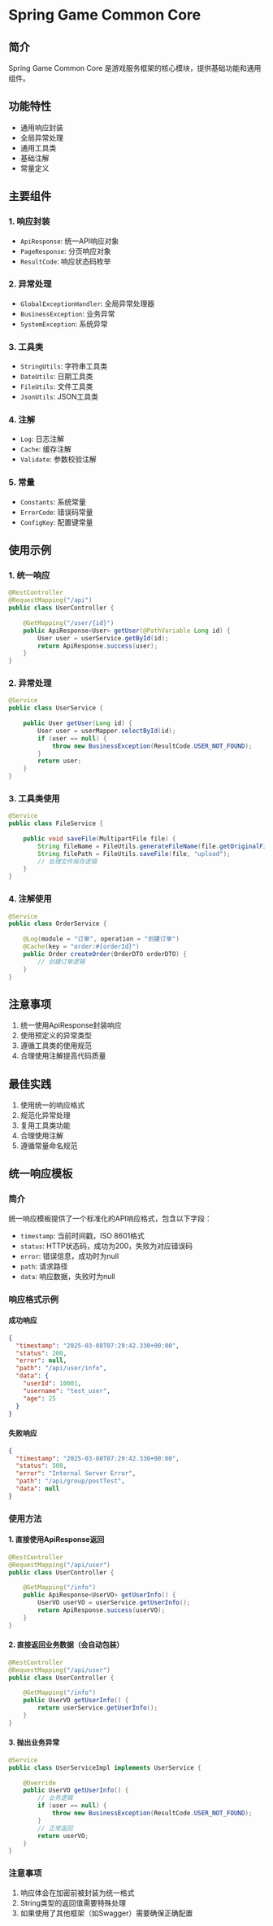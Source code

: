 # Spring Game Common Core

## 简介
Spring Game Common Core 是游戏服务框架的核心模块，提供基础功能和通用组件。

## 功能特性
- 通用响应封装
- 全局异常处理
- 通用工具类
- 基础注解
- 常量定义

## 主要组件

### 1. 响应封装
- `ApiResponse`: 统一API响应对象
- `PageResponse`: 分页响应对象
- `ResultCode`: 响应状态码枚举

### 2. 异常处理
- `GlobalExceptionHandler`: 全局异常处理器
- `BusinessException`: 业务异常
- `SystemException`: 系统异常

### 3. 工具类
- `StringUtils`: 字符串工具类
- `DateUtils`: 日期工具类
- `FileUtils`: 文件工具类
- `JsonUtils`: JSON工具类

### 4. 注解
- `Log`: 日志注解
- `Cache`: 缓存注解
- `Validate`: 参数校验注解

### 5. 常量
- `Constants`: 系统常量
- `ErrorCode`: 错误码常量
- `ConfigKey`: 配置键常量

## 使用示例

### 1. 统一响应
```java
@RestController
@RequestMapping("/api")
public class UserController {
    
    @GetMapping("/user/{id}")
    public ApiResponse<User> getUser(@PathVariable Long id) {
        User user = userService.getById(id);
        return ApiResponse.success(user);
    }
}
```

### 2. 异常处理
```java
@Service
public class UserService {
    
    public User getUser(Long id) {
        User user = userMapper.selectById(id);
        if (user == null) {
            throw new BusinessException(ResultCode.USER_NOT_FOUND);
        }
        return user;
    }
}
```

### 3. 工具类使用
```java
@Service
public class FileService {
    
    public void saveFile(MultipartFile file) {
        String fileName = FileUtils.generateFileName(file.getOriginalFilename());
        String filePath = FileUtils.saveFile(file, "upload");
        // 处理文件保存逻辑
    }
}
```

### 4. 注解使用
```java
@Service
public class OrderService {
    
    @Log(module = "订单", operation = "创建订单")
    @Cache(key = "order:#{orderId}")
    public Order createOrder(OrderDTO orderDTO) {
        // 创建订单逻辑
    }
}
```

## 注意事项
1. 统一使用ApiResponse封装响应
2. 使用预定义的异常类型
3. 遵循工具类的使用规范
4. 合理使用注解提高代码质量

## 最佳实践
1. 使用统一的响应格式
2. 规范化异常处理
3. 复用工具类功能
4. 合理使用注解
5. 遵循常量命名规范

## 统一响应模板

### 简介
统一响应模板提供了一个标准化的API响应格式，包含以下字段：
- `timestamp`: 当前时间戳，ISO 8601格式
- `status`: HTTP状态码，成功为200，失败为对应错误码
- `error`: 错误信息，成功时为null
- `path`: 请求路径
- `data`: 响应数据，失败时为null

### 响应格式示例

#### 成功响应
```json
{
  "timestamp": "2025-03-08T07:29:42.330+00:00",
  "status": 200,
  "error": null,
  "path": "/api/user/info",
  "data": {
    "userId": 10001,
    "username": "test_user",
    "age": 25
  }
}
```

#### 失败响应
```json
{
  "timestamp": "2025-03-08T07:29:42.330+00:00",
  "status": 500,
  "error": "Internal Server Error",
  "path": "/api/group/postTest",
  "data": null
}
```

### 使用方法

#### 1. 直接使用ApiResponse返回
```java
@RestController
@RequestMapping("/api/user")
public class UserController {
    
    @GetMapping("/info")
    public ApiResponse<UserVO> getUserInfo() {
        UserVO userVO = userService.getUserInfo();
        return ApiResponse.success(userVO);
    }
}
```

#### 2. 直接返回业务数据（会自动包装）
```java
@RestController
@RequestMapping("/api/user")
public class UserController {
    
    @GetMapping("/info")
    public UserVO getUserInfo() {
        return userService.getUserInfo();
    }
}
```

#### 3. 抛出业务异常
```java
@Service
public class UserServiceImpl implements UserService {
    
    @Override
    public UserVO getUserInfo() {
        // 业务逻辑
        if (user == null) {
            throw new BusinessException(ResultCode.USER_NOT_FOUND);
        }
        // 正常返回
        return userVO;
    }
}
```

### 注意事项
1. 响应体会在加密前被封装为统一格式
2. String类型的返回值需要特殊处理
3. 如果使用了其他框架（如Swagger）需要确保正确配置 